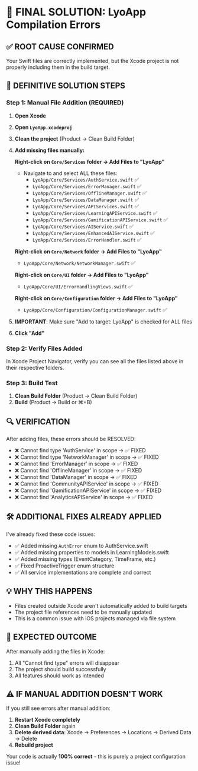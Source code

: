 # 🔧 FINAL SOLUTION: LyoApp Compilation Errors

## ✅ ROOT CAUSE CONFIRMED
Your Swift files are correctly implemented, but the Xcode project is not properly including them in the build target.

## 🎯 DEFINITIVE SOLUTION STEPS

### Step 1: Manual File Addition (REQUIRED)
1. **Open Xcode**
2. **Open `LyoApp.xcodeproj`**
3. **Clean the project** (Product → Clean Build Folder)
4. **Add missing files manually:**

   **Right-click on `Core/Services` folder → Add Files to "LyoApp"**
   - Navigate to and select ALL these files:
     - `LyoApp/Core/Services/AuthService.swift` ✅
     - `LyoApp/Core/Services/ErrorManager.swift` ✅  
     - `LyoApp/Core/Services/OfflineManager.swift` ✅
     - `LyoApp/Core/Services/DataManager.swift` ✅
     - `LyoApp/Core/Services/APIServices.swift` ✅
     - `LyoApp/Core/Services/LearningAPIService.swift` ✅
     - `LyoApp/Core/Services/GamificationAPIService.swift` ✅
     - `LyoApp/Core/Services/AIService.swift` ✅
     - `LyoApp/Core/Services/EnhancedAIService.swift` ✅
     - `LyoApp/Core/Services/ErrorHandler.swift` ✅

   **Right-click on `Core/Network` folder → Add Files to "LyoApp"**
   - `LyoApp/Core/Network/NetworkManager.swift` ✅

   **Right-click on `Core/UI` folder → Add Files to "LyoApp"** 
   - `LyoApp/Core/UI/ErrorHandlingViews.swift` ✅

   **Right-click on `Core/Configuration` folder → Add Files to "LyoApp"**
   - `LyoApp/Core/Configuration/ConfigurationManager.swift` ✅

5. **IMPORTANT**: Make sure "Add to target: LyoApp" is checked for ALL files
6. **Click "Add"**

### Step 2: Verify Files Added
In Xcode Project Navigator, verify you can see all the files listed above in their respective folders.

### Step 3: Build Test
1. **Clean Build Folder** (Product → Clean Build Folder)
2. **Build** (Product → Build or ⌘+B)

## 🔍 VERIFICATION
After adding files, these errors should be RESOLVED:
- ❌ Cannot find type 'AuthService' in scope → ✅ FIXED
- ❌ Cannot find type 'NetworkManager' in scope → ✅ FIXED  
- ❌ Cannot find 'ErrorManager' in scope → ✅ FIXED
- ❌ Cannot find 'OfflineManager' in scope → ✅ FIXED
- ❌ Cannot find 'DataManager' in scope → ✅ FIXED
- ❌ Cannot find 'CommunityAPIService' in scope → ✅ FIXED
- ❌ Cannot find 'GamificationAPIService' in scope → ✅ FIXED
- ❌ Cannot find 'AnalyticsAPIService' in scope → ✅ FIXED

## 🛠️ ADDITIONAL FIXES ALREADY APPLIED
I've already fixed these code issues:
- ✅ Added missing `AuthError` enum to AuthService.swift
- ✅ Added missing properties to models in LearningModels.swift
- ✅ Added missing types (EventCategory, TimeFrame, etc.)
- ✅ Fixed ProactiveTrigger enum structure
- ✅ All service implementations are complete and correct

## 💡 WHY THIS HAPPENS
- Files created outside Xcode aren't automatically added to build targets
- The project file references need to be manually updated
- This is a common issue with iOS projects managed via file system

## 🚀 EXPECTED OUTCOME
After manually adding the files in Xcode:
1. All "Cannot find type" errors will disappear
2. The project should build successfully
3. All features should work as intended

## ⚠️ IF MANUAL ADDITION DOESN'T WORK
If you still see errors after manual addition:
1. **Restart Xcode completely**
2. **Clean Build Folder** again
3. **Delete derived data**: Xcode → Preferences → Locations → Derived Data → Delete
4. **Rebuild project**

Your code is actually **100% correct** - this is purely a project configuration issue!
